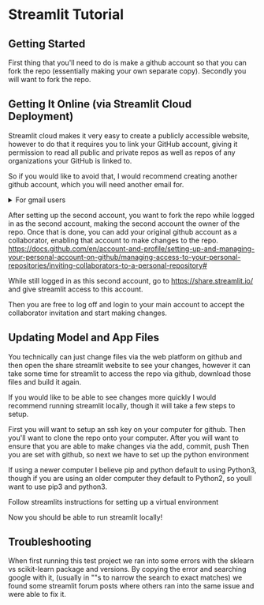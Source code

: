 # Streamlit Tutorial


## Getting Started
First thing that you'll need to do is make a github account so that you can fork the repo (essentially making your own separate copy).
Secondly you will want to fork the repo.

## Getting It Online (via Streamlit Cloud Deployment)
Streamlit cloud makes it very easy to create a publicly accessible website, however to do that
it requires you to link your GitHub account, giving it permission to read all public and private repos as well
as repos of any organizations your GitHub is linked to.

So if you would like to avoid that, I would recommend creating another
github account, which you will need another email for.

<details>
<summary>For gmail users</summary>
<br>
Google will ignore text between the + and @ sign, for instance
user@gmail.com and user+all-text-here-is-ignored@gmail.com will both be treated
as user@gmail.com by google but will be treated differently by github, meaning you can
make different acdounts with those email addresses even though emails sent to either will
end up in the same inbox.
</details>


After setting up the second account, you want to fork the repo while logged in as the second account,
making the second account the owner of the repo.
Once that is done, you can add your original github account
as a collaborator, enabling that account to make changes to the repo.
https://docs.github.com/en/account-and-profile/setting-up-and-managing-your-personal-account-on-github/managing-access-to-your-personal-repositories/inviting-collaborators-to-a-personal-repository#

While still logged in as this second account, go to
https://share.streamlit.io/
and give streamlit access to this account.

Then you are free to log off and login to your main account
to accept the collaborator invitation and
start making changes.


## Updating Model and App Files
You technically can just change files via the
web platform on github and then open the share streamlit
website to see your changes, however it can take
some time for streamlit to access the repo via github,
download those files and build it again.

If you would like to be able to see changes more quickly
I would recommend running streamlit locally, though it will take a few steps to setup.

First you will want to setup an ssh key on your computer for github.
Then you'll want to clone the repo onto your computer.
After you will want to ensure that you are able to make changes via the add, commit, push
Then you are set with github, so next we have to set up the python environment

If using a newer computer I believe pip and python default to using
Python3, though if you are using an older computer they default to Python2,
so youll want to use pip3 and python3.

Follow streamlits instructions for setting up a virtual environment

Now you should be able to run streamlit locally!


## Troubleshooting
When first running this test project we ran into some errors
with the sklearn vs scikit-learn package and versions. By copying the error
and searching google with it, (usually in ""s to narrow the search to exact matches)
we found some streamlit forum posts where others ran into the same issue and were able to fix it.

